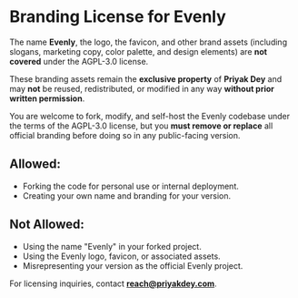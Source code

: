 # Branding License for Evenly

The name **Evenly**, the logo, the favicon, and other brand assets (including 
slogans, marketing copy, color palette, and design elements) are **not covered** 
under the AGPL-3.0 license.

These branding assets remain the **exclusive property** of **Priyak Dey** and 
may **not** be reused, redistributed, or modified in any way 
**without prior written permission**.

You are welcome to fork, modify, and self-host the Evenly codebase under the 
terms of the AGPL-3.0 license, but you **must remove or replace** all official 
branding before doing so in any public-facing version.

## Allowed:
- Forking the code for personal use or internal deployment.
- Creating your own name and branding for your version.

## Not Allowed:
- Using the name "Evenly" in your forked project.
- Using the Evenly logo, favicon, or associated assets.
- Misrepresenting your version as the official Evenly project.

For licensing inquiries, contact **reach@priyakdey.com**.
